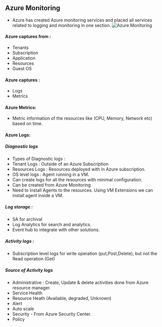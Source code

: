 ## Azure Monitoring
- Azure has created Azure monitoring services and placed all services related to logging and monitoring in one section.
![Azure Monitoring](https://docs.microsoft.com/en-us/azure/azure-monitor/media/overview/overview.png)

#### Azure captures from :
- Tenants
- Subscription
- Application
- Resources
- Guest OS

#### Azure captures :
- Logs
- Metrics 

#### Azure Metrics:
- Metric information of the resources like (CPU, Memory, Network etc) based on time.

#### Azure Logs:
##### Diagnostic logs
- Types of Diagnostic logs :
 - Tenant Logs : Outside of an Azure Subscription
 - Resources Logs : Resources  deployed with in Azure subscription.
 - OS level logs : Agent running in a VM.
- Can create logs for all the resources with minimal configuration.
- Can be created from Azure Monitoring 
- Need to install Agents to the resources. Using VM Extensions we can install agent inside a VM.
 
##### Log storage :
- SA for archival
- Log Analytics for search and analytics.
- Event hub to integrate with other solutions.


##### Activity logs :
- Subscription level logs for write operation (put,Post,Delete), but not the Read operation (Get)

##### Source of Activity logs
- Administrative : Create, Update & delete activities done from Azure resource manager.
- Service Health
- Resource Heath (Available, degraded, Unknown)
- Alert
- Auto scale
- Security - From Azure Security Center.
- Policy


